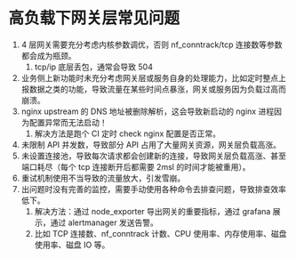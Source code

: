 # 高负载下网关层常见问题

1. 4 层网关需要充分考虑内核参数调优，否则 nf_conntrack/tcp 连接数等参数都会成为瓶颈。
   1. tcp/ip 底层丢包，通常会导致 504
2. 业务侧上新功能时未充分考虑网关层或服务自身的处理能力，比如定时整点上报数据之类的功能，导致流量在某些时间点暴涨，网关或服务因为负载过高而崩溃。
3. nginx upstream 的 DNS 地址被删除解析，这会导致新启动的 nginx 进程因为配置异常而无法启动！
   1. 解决方法是跑个 CI 定时 check nginx 配置是否正常。
4. 未限制 API 并发数，导致部分 API 占用了大量网关资源，网关层负载高涨。
5. 未设置连接池，导致每次请求都会创建新的连接，导致网关层负载高涨、甚至端口耗尽（每个 tcp 连接断开后都需要 2msl 的时间才能被重用）。
6. 重试机制使用不当导致的流量放大，引发雪崩。
7. 出问题时没有完善的监控，需要手动使用各种命令去排查问题，导致排查效率低下。
   1. 解决方法：通过 node_exporter 导出网关的重要指标，通过 grafana 展示，通过 alertmanager 发送告警。
   2. 比如 TCP 连接数、nf_conntrack 计数、CPU 使用率、内存使用率、磁盘使用率、磁盘 IO 等。


